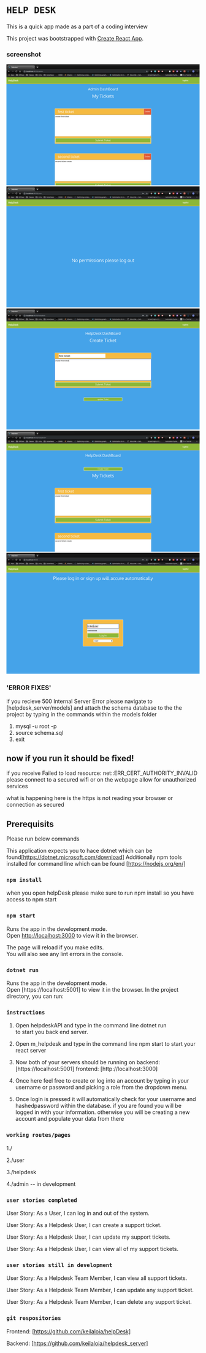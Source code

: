 # `HELP DESK`
This is a quick app made as a part of a coding interview

This project was bootstrapped with [Create React App](https://github.com/facebook/create-react-app).
### screenshot
![Alt text](readmemedia/admindashboard.png)
![Alt text](readmemedia/loginpage.png)
![Alt text](readmemedia/ticketcreate.png)
![Alt text](readmemedia/ticketupdate.png)
![Alt text](readmemedia/userlogin.png)


### 'ERROR FIXES'
if you recieve 500 Internal Server Error
please navigate to [helpdesk_server/models] and attach the schema database to the the project by typing in the commands within 
the models folder
1. mysql -u root -p
2. source schema.sql
3. exit

now if you run it should be fixed!
-------------------------------------
if you receive Failed to load resource: net::ERR_CERT_AUTHORITY_INVALID
please connect to a secured wifi or on the webpage allow for unauthorized services

what is happening here is the https is not reading your browser or connection as secured 

## Prerequisits

Please run below commands

This application expects you to hace dotnet which can be found[https://dotnet.microsoft.com/download]
Additionally npm tools installed for command line which can be found
[https://nodejs.org/en/]

### `npm install`
when you open helpDesk please make sure to run npm install so you have access to npm start

### `npm start`

Runs the app in the development mode.<br>
Open [http://localhost:3000](http://localhost:3000) to view it in the browser.

The page will reload if you make edits.<br>
You will also see any lint errors in the console.


### `dotnet run`
Runs the app in the development mode.<br>
Open [https://localhost:5001] to view it in the browser.
In the project directory, you can run:

### `instructions`
1. Open helpdeskAPI and type in the command line dotnet run  
to start you back end server.

2. Open m_helpdesk and type in the command line npm start to start your react server 

3. Now both of your servers should be running on 
backend: [https://localhost:5001]
frontend: [http://localhost:3000]

4. Once here feel free to create or log into an account by typing in your username or password and picking a role from the dropdown menu.

5. Once login is pressed it will automatically check for your username and hashedpassword within the database. if you are found you will be logged in with your information. 
otherwise you will be creating a new account and populate your data from there

### `working routes/pages`
1./

2./user

3./helpdesk

4./admin -- in development

### `user stories completed`
User Story: As a User, I can log in and out of the system.

User Story: As a Helpdesk User, I can create a support ticket.

User Story: As a Helpdesk User, I can update my support tickets.

User Story: As a Helpdesk User, I can view all of my support tickets.

### `user stories still in development`
User Story: As a Helpdesk Team Member, I can view all support tickets. 

User Story: As a Helpdesk Team Member, I can update any support ticket. 

User Story: As a Helpdesk Team Member, I can delete any support ticket.


### `git respositories`
Frontend: [https://github.com/keilaloia/helpDesk]

Backend: [https://github.com/keilaloia/helpdesk_server]